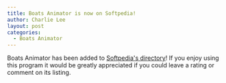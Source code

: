 ```yaml
---
title: Boats Animator is now on Softpedia!
author: Charlie Lee
layout: post
categories:
  - Boats Animator
---
```

Boats Animator has been added to [Softpedia's directory](http://www.softpedia.com/get/Multimedia/Video/Other-VIDEO-Tools/Boats-Animator.shtml)! If you enjoy using this program it would be greatly appreciated if you could leave a rating or comment on its listing.
